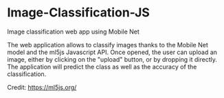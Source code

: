 # Image-Classification-JS
Image classification web app using Mobile Net

The web application allows to classify images thanks to the Mobile Net model and the ml5js Javascript API.
Once opened, the user can upload an image, either by clicking on the "upload" button, or by dropping it directly.
The application will predict the class as well as the accuracy of the classification.

Credit: https://ml5js.org/
